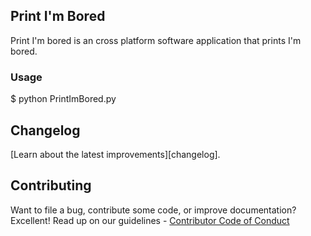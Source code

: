 ## Print I'm Bored

Print I'm bored is an cross platform software application that prints I'm bored. 

### Usage

$ python PrintImBored.py

## Changelog

[Learn about the latest improvements][changelog].

## Contributing

Want to file a bug, contribute some code, or improve documentation? Excellent! Read up on our guidelines - [Contributor Code of Conduct](CONTRIBUTING.md)


